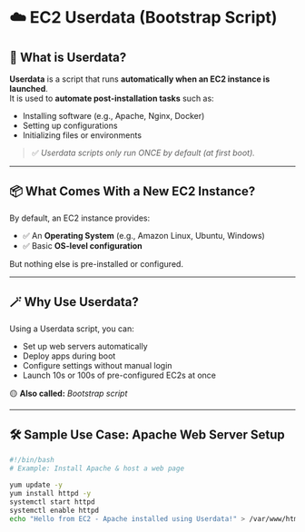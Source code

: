 # ☁️ EC2 Userdata (Bootstrap Script)

## 📘 What is Userdata?

**Userdata** is a script that runs **automatically when an EC2 instance is launched**.  
It is used to **automate post-installation tasks** such as:

- Installing software (e.g., Apache, Nginx, Docker)
- Setting up configurations
- Initializing files or environments

> ✅ *Userdata scripts only run ONCE by default (at first boot).*

---

## 📦 What Comes With a New EC2 Instance?

By default, an EC2 instance provides:

- ✅ An **Operating System** (e.g., Amazon Linux, Ubuntu, Windows)
- ✅ Basic **OS-level configuration**

But nothing else is pre-installed or configured.

---

## 🪄 Why Use Userdata?

Using a Userdata script, you can:

- Set up web servers automatically
- Deploy apps during boot
- Configure settings without manual login
- Launch 10s or 100s of pre-configured EC2s at once

🟡 **Also called:** *Bootstrap script*

---

## 🛠️ Sample Use Case: Apache Web Server Setup

```bash
#!/bin/bash
# Example: Install Apache & host a web page

yum update -y
yum install httpd -y
systemctl start httpd
systemctl enable httpd
echo "Hello from EC2 - Apache installed using Userdata!" > /var/www/html/index.html

